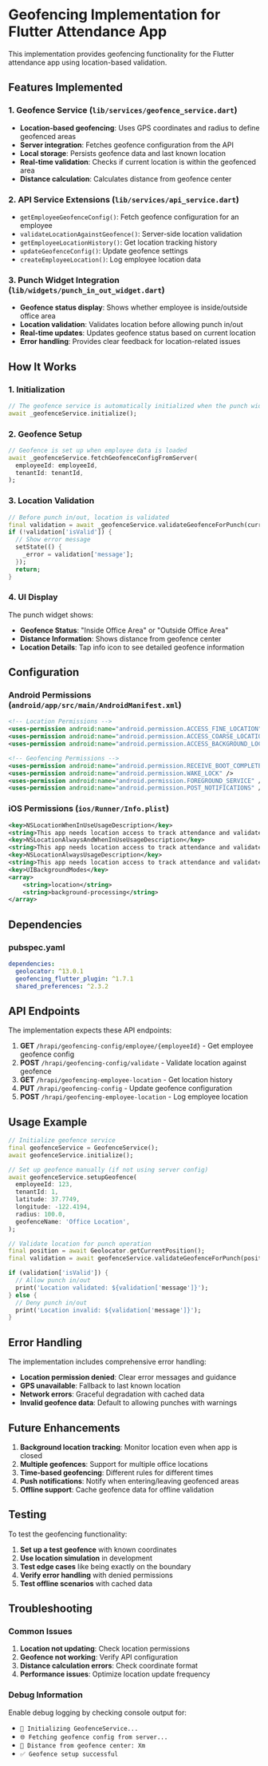 # Geofencing Implementation for Flutter Attendance App

This implementation provides geofencing functionality for the Flutter attendance app using location-based validation.

## Features Implemented

### 1. Geofence Service (`lib/services/geofence_service.dart`)
- **Location-based geofencing**: Uses GPS coordinates and radius to define geofenced areas
- **Server integration**: Fetches geofence configuration from the API
- **Local storage**: Persists geofence data and last known location
- **Real-time validation**: Checks if current location is within the geofenced area
- **Distance calculation**: Calculates distance from geofence center

### 2. API Service Extensions (`lib/services/api_service.dart`)
- `getEmployeeGeofenceConfig()`: Fetch geofence configuration for an employee
- `validateLocationAgainstGeofence()`: Server-side location validation
- `getEmployeeLocationHistory()`: Get location tracking history
- `updateGeofenceConfig()`: Update geofence settings
- `createEmployeeLocation()`: Log employee location data

### 3. Punch Widget Integration (`lib/widgets/punch_in_out_widget.dart`)
- **Geofence status display**: Shows whether employee is inside/outside office area
- **Location validation**: Validates location before allowing punch in/out
- **Real-time updates**: Updates geofence status based on current location
- **Error handling**: Provides clear feedback for location-related issues

## How It Works

### 1. Initialization
```dart
// The geofence service is automatically initialized when the punch widget loads
await _geofenceService.initialize();
```

### 2. Geofence Setup
```dart
// Geofence is set up when employee data is loaded
await _geofenceService.fetchGeofenceConfigFromServer(
  employeeId: employeeId,
  tenantId: tenantId,
);
```

### 3. Location Validation
```dart
// Before punch in/out, location is validated
final validation = await _geofenceService.validateGeofenceForPunch(currentPosition);
if (!validation['isValid']) {
  // Show error message
  setState(() {
    _error = validation['message'];
  });
  return;
}
```

### 4. UI Display
The punch widget shows:
- **Geofence Status**: "Inside Office Area" or "Outside Office Area"
- **Distance Information**: Shows distance from geofence center
- **Location Details**: Tap info icon to see detailed geofence information

## Configuration

### Android Permissions (`android/app/src/main/AndroidManifest.xml`)
```xml
<!-- Location Permissions -->
<uses-permission android:name="android.permission.ACCESS_FINE_LOCATION" />
<uses-permission android:name="android.permission.ACCESS_COARSE_LOCATION" />
<uses-permission android:name="android.permission.ACCESS_BACKGROUND_LOCATION" />

<!-- Geofencing Permissions -->
<uses-permission android:name="android.permission.RECEIVE_BOOT_COMPLETED" />
<uses-permission android:name="android.permission.WAKE_LOCK" />
<uses-permission android:name="android.permission.FOREGROUND_SERVICE" />
<uses-permission android:name="android.permission.POST_NOTIFICATIONS" />
```

### iOS Permissions (`ios/Runner/Info.plist`)
```xml
<key>NSLocationWhenInUseUsageDescription</key>
<string>This app needs location access to track attendance and validate geofencing.</string>
<key>NSLocationAlwaysAndWhenInUseUsageDescription</key>
<string>This app needs location access to track attendance and validate geofencing even when the app is in the background.</string>
<key>NSLocationAlwaysUsageDescription</key>
<string>This app needs location access to track attendance and validate geofencing even when the app is in the background.</string>
<key>UIBackgroundModes</key>
<array>
    <string>location</string>
    <string>background-processing</string>
</array>
```

## Dependencies

### pubspec.yaml
```yaml
dependencies:
  geolocator: ^13.0.1
  geofencing_flutter_plugin: ^1.7.1
  shared_preferences: ^2.3.2
```

## API Endpoints

The implementation expects these API endpoints:

1. **GET** `/hrapi/geofencing-config/employee/{employeeId}` - Get employee geofence config
2. **POST** `/hrapi/geofencing-config/validate` - Validate location against geofence
3. **GET** `/hrapi/geofencing-employee-location` - Get location history
4. **PUT** `/hrapi/geofencing-config` - Update geofence configuration
5. **POST** `/hrapi/geofencing-employee-location` - Log employee location

## Usage Example

```dart
// Initialize geofence service
final geofenceService = GeofenceService();
await geofenceService.initialize();

// Set up geofence manually (if not using server config)
await geofenceService.setupGeofence(
  employeeId: 123,
  tenantId: 1,
  latitude: 37.7749,
  longitude: -122.4194,
  radius: 100.0,
  geofenceName: 'Office Location',
);

// Validate location for punch operation
final position = await Geolocator.getCurrentPosition();
final validation = await geofenceService.validateGeofenceForPunch(position);

if (validation['isValid']) {
  // Allow punch in/out
  print('Location validated: ${validation['message']}');
} else {
  // Deny punch in/out
  print('Location invalid: ${validation['message']}');
}
```

## Error Handling

The implementation includes comprehensive error handling:

- **Location permission denied**: Clear error messages and guidance
- **GPS unavailable**: Fallback to last known location
- **Network errors**: Graceful degradation with cached data
- **Invalid geofence data**: Default to allowing punches with warnings

## Future Enhancements

1. **Background location tracking**: Monitor location even when app is closed
2. **Multiple geofences**: Support for multiple office locations
3. **Time-based geofencing**: Different rules for different times
4. **Push notifications**: Notify when entering/leaving geofenced areas
5. **Offline support**: Cache geofence data for offline validation

## Testing

To test the geofencing functionality:

1. **Set up a test geofence** with known coordinates
2. **Use location simulation** in development
3. **Test edge cases** like being exactly on the boundary
4. **Verify error handling** with denied permissions
5. **Test offline scenarios** with cached data

## Troubleshooting

### Common Issues

1. **Location not updating**: Check location permissions
2. **Geofence not working**: Verify API configuration
3. **Distance calculation errors**: Check coordinate format
4. **Performance issues**: Optimize location update frequency

### Debug Information

Enable debug logging by checking console output for:
- `🔧 Initializing GeofenceService...`
- `🌐 Fetching geofence config from server...`
- `📍 Distance from geofence center: Xm`
- `✅ Geofence setup successful`
